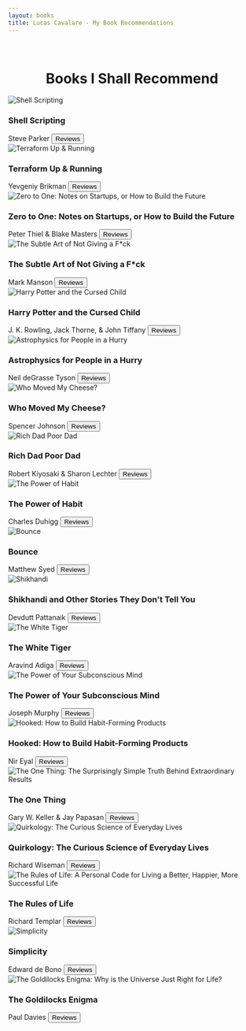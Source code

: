 ```yaml
---
layout: books
title: Lucas Cavalare - My Book Recommendations
---
```

<head>
	<link rel="stylesheet" type="text/css" href="css/book_style.css" />
	<link rel="stylesheet" type="text/css" href="css/books_component.css" />
		<!-- Modernizr is used for flexbox fallback -->
	<script src="js/modernizr.custom.js"></script>
</head>
<div class="view">
	<div class="my__suggestion"><center><h1><br>Books I Shall Recommend</h1></center><div>
		<section class="grid">
			<div class="product">
				<div class="product__info">
					<img class="product__image" src="images/Shell_Scripting.png" alt="Shell Scripting" />
					<h3 class="product__title">Shell Scripting</h3>
					<span class="product__author highlight">Steve Parker</span>
					<button class="action action--button" onclick="window.open('https://www.google.com/search?q=Shell+Scripting+by+steve+parker+reviews')"><i class="fa fa-comments"></i><span class="action__text">Reviews</span></button>
				</div>
			</div>
			<div class="product">
				<div class="product__info">
					<img class="product__image" src="images/Terraform_Up&Running.png" alt="Terraform 
Up & Running" />
					<h3 class="product__title">Terraform Up & Running</h3>
					<span class="product__author highlight">Yevgeniy Brikman</span>
					<button class="action action--button" onclick="window.open('https://www.google.com/search?q=terraform+up+and+running+by+Yevgeniy+Brikman+reviews')"><i class="fa fa-comments"></i><span class="action__text">Reviews</span></button>
				</div>
			</div>
			<div class="product">
				<div class="product__info">
					<img class="product__image" src="images/Zero_to_One.png" alt="Zero to One: Notes on Startups, or How to Build the Future" />
					<h3 class="product__title">Zero to One: Notes on Startups, or How to Build the Future</h3>
					<span class="product__author highlight">Peter Thiel & Blake Masters</span>
					<button class="action action--button" onclick="window.open('https://www.google.com/search?q=zero+to+one+by+peter+thiel+reviews')"><i class="fa fa-comments"></i><span class="action__text">Reviews</span></button>
				</div>
			</div>
			<div class="product">
				<div class="product__info">
					<img class="product__image" src="images/The_Subtle_Art_of_Not_Giving_a_Fck.png" alt="The Subtle Art of Not Giving a F*ck" />
					<h3 class="product__title">The Subtle Art of Not Giving a F*ck</h3>
					<span class="product__author highlight">Mark Manson</span>
					<button class="action action--button" onclick="window.open('https://www.google.com/search?q=The+Subtle+Art+of+Not+Giving+a+F*ck+book')"><i class="fa fa-comments"></i><span class="action__text">Reviews</span></button>
				</div>
			</div>
			<div class="product">
				<div class="product__info">
					<img class="product__image" src="images/Harry_Potter_and_the_Cursed_Child.png" alt="Harry Potter and the Cursed Child" />
					<h3 class="product__title">Harry Potter and the Cursed Child</h3>
					<span class="product__author highlight">J. K. Rowling, Jack Thorne, & John Tiffany</span>
					<button class="action action--button" onclick="window.open('https://www.google.com/search?q=Harry+Potter+and+the+Cursed+Child+book+reviews')"><i class="fa fa-comments"></i><span class="action__text">Reviews</span></button>
				</div>
			</div>
			<div class="product">
				<div class="product__info">
					<img class="product__image" src="images/Astrophysics_for_People_in_a_Hurry.png" alt="Astrophysics for People in a Hurry" />
					<h3 class="product__title">Astrophysics for People in a Hurry</h3>
					<span class="product__author highlight">Neil deGrasse Tyson</span>
					<button class="action action--button" onclick="window.open('https://www.google.com/search?q=astrophysics+for+people+in+a+hurry+book+review')"><i class="fa fa-comments"></i><span class="action__text">Reviews</span></button>
				</div>
			</div>		
			<div class="product">
				<div class="product__info">
					<img class="product__image" src="images/Who_Moved_My_Cheese.png" alt="Who Moved My Cheese?" />
					<h3 class="product__title">Who Moved My Cheese?</h3>
					<span class="product__author highlight">Spencer Johnson</span>
					<button class="action action--button" onclick="window.open('https://www.google.com/search?q=Who+Moved+My+Cheese%3F+book+reviews')"><i class="fa fa-comments"></i><span class="action__text">Reviews</span></button>
				</div>
			</div>
			<div class="product">
				<div class="product__info">
					<img class="product__image" src="images/Rich_Dad_Poor_Dad.png" alt="Rich Dad Poor Dad" />
					<h3 class="product__title">Rich Dad Poor Dad</h3>
					<span class="product__author highlight">Robert Kiyosaki & Sharon Lechter</span>
					<button class="action action--button" onclick="window.open('https://www.google.com/search?q=rich+dad+poor+dad+book+review')"><i class="fa fa-comments"></i><span class="action__text">Reviews</span></button>
				</div>
			</div>
			<div class="product">
				<div class="product__info">
					<img class="product__image" src="images/The_Power_of_Habit.png" alt="The Power of Habit" />
					<h3 class="product__title">The Power of Habit</h3>
					<span class="product__author highlight">Charles Duhigg</span>
					<button class="action action--button" onclick="window.open('https://www.google.com/search?q=the+power+of+habit+by+charles+duhigg+book+review')"><i class="fa fa-comments"></i><span class="action__text">Reviews</span></button>
				</div>
			</div>
			<div class="product">
				<div class="product__info">
					<img class="product__image" src="images/Bounce.png" alt="Bounce" />
					<h3 class="product__title">Bounce</h3>
					<span class="product__author highlight">Matthew Syed</span>
					<button class="action action--button" onclick="window.open('https://www.google.com/search?q=bounce+matthew+syed+book+review')"><i class="fa fa-comments"></i><span class="action__text">Reviews</span></button>
				</div>
			</div>
			<div class="product">
				<div class="product__info">
					<img class="product__image" src="images/Shikhandi.png" alt="Shikhandi" />
					<h3 class="product__title">Shikhandi and Other Stories They Don't Tell You</h3>
					<span class="product__author highlight">Devdutt Pattanaik</span>
					<button class="action action--button" onclick="window.open('https://www.google.com/search?q=Shikhandi+and+Other+Stories+They+Don%27t+Tell+You+book+review')"><i class="fa fa-comments"></i><span class="action__text">Reviews</span></button>
				</div>
			</div>
			<div class="product">
				<div class="product__info">
					<img class="product__image" src="images/The_White_Tiger.png" alt="The White Tiger" />
					<h3 class="product__title">The White Tiger</h3>
					<span class="product__author highlight">Aravind Adiga</span>
					<button class="action action--button" onclick="window.open('https://www.google.com/search?q=the+white+tiger+review')"><i class="fa fa-comments"></i><span class="action__text">Reviews</span></button>
				</div>
			</div>
			<div class="product">
				<div class="product__info">
					<img class="product__image" src="images/The_Power_of_Your_Subconscious_Mind.png" alt="The Power of Your Subconscious Mind" />
					<h3 class="product__title">The Power of Your Subconscious Mind</h3>
					<span class="product__author highlight">Joseph Murphy</span>
					<button class="action action--button" onclick="window.open('https://www.google.com/search?q=power+of+subconscious+mind+joseph+murphy+review')"><i class="fa fa-comments"></i><span class="action__text">Reviews</span></button>
				</div>
			</div>
			<div class="product">
				<div class="product__info">
					<img class="product__image" src="images/Hooked.png" alt="Hooked: How to Build Habit-Forming Products" />
					<h3 class="product__title">Hooked: How to Build Habit-Forming Products</h3>
					<span class="product__author highlight">Nir Eyal</span>
					<button class="action action--button" onclick="window.open('https://www.google.com/search?q=hooked+nir+eyal+review')"><i class="fa fa-comments"></i><span class="action__text">Reviews</span></button>
				</div>
			</div>
			<div class="product">
				<div class="product__info">
					<img class="product__image" src="images/The_One_Thing.png" alt="The One Thing: The Surprisingly Simple Truth Behind Extraordinary Results" />
					<h3 class="product__title">The One Thing</h3>
					<span class="product__author highlight">Gary W. Keller & Jay Papasan</span>
					<button class="action action--button" onclick="window.open('https://www.google.com/search?q=The+One+Thing%3A+The+Surprisingly+Simple+Truth+Behind+Extraordinary+Results&oq=The+one+Thing%3A+The+Surprisingly+Simple+Truth+Behind+Extraordinary+Results')"><i class="fa fa-comments"></i><span class="action__text">Reviews</span></button>
				</div>
			</div>
			<div class="product">
				<div class="product__info">
					<img class="product__image" src="images/Quirkology.png" alt="Quirkology: The Curious Science of Everyday Lives" />
					<h3 class="product__title">Quirkology: The Curious Science of Everyday Lives</h3>
					<span class="product__author highlight">Richard Wiseman</span>
					<button class="action action--button" onclick="window.open('https://www.google.com/search?q=Quirkology%3A+The+Curious+Science+of+Everyday+Lives+book+reviews')"><i class="fa fa-comments"></i><span class="action__text">Reviews</span></button>
				</div>
			</div>
			<div class="product">
				<div class="product__info">
					<img class="product__image" src="images/The_Rules_of_Life.png" alt="The Rules of Life: A Personal Code for Living a Better, Happier, More Successful Life" />
					<h3 class="product__title">The Rules of Life</h3>
					<span class="product__author highlight">Richard Templar</span>
					<button class="action action--button" onclick="window.open('https://www.google.com/search?q=the+rules+of+life+by+richard+templar+book+review')"><i class="fa fa-comments"></i><span class="action__text">Reviews</span></button>
				</div>
			</div>
			<div class="product">
				<div class="product__info">
					<img class="product__image" src="images/Simp.png" alt="Simplicity" />
					<h3 class="product__title">Simplicity</h3>
					<span class="product__author highlight">Edward de Bono</span>
					<button class="action action--button" onclick="window.open('https://www.google.com/search?q=simplicity+edward+de+bono+book+review')"><i class="fa fa-comments"></i><span class="action__text">Reviews</span></button>
				</div>
			</div>
			<div class="product">
				<div class="product__info">
					<img class="product__image" src="images/The_Goldilocks_Enigma.png" alt="The Goldilocks Enigma: Why is the Universe Just Right for Life?" />
					<h3 class="product__title">The Goldilocks Enigma</h3>
					<span class="product__author highlight">Paul Davies</span>
					<button class="action action--button" onclick="window.open('https://www.google.com/search?q=The+Goldilocks+Enigma%3A+Why+is+the+Universe+Just+Right+for+Life%3F&oq=The+Goldilocks+Enigma%3A+Why+is+the+Universe+Just+Right+for+Life%3F')"><i class="fa fa-comments"></i><span class="action__text">Reviews</span></button>
				</div>
			</div>			
		</section>
	</div>
